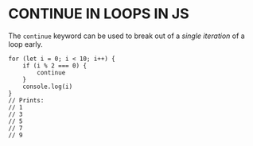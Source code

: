 # CONTINUE IN LOOPS IN JS

The `continue` keyword can be used to break out of a _single iteration_ of a loop early.

    for (let i = 0; i < 10; i++) {
        if (i % 2 === 0) {
            continue
        }
        console.log(i)
    }
    // Prints:
    // 1
    // 3
    // 5
    // 7
    // 9
